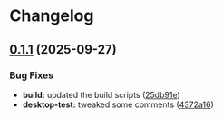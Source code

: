 # Changelog

## [0.1.1](https://github.com/jameswlane/test-turborepo/compare/@plugin/desktop-test@v0.1.0...@plugin/desktop-test@v0.1.1) (2025-09-27)


### Bug Fixes

* **build:** updated the build scripts ([25db91e](https://github.com/jameswlane/test-turborepo/commit/25db91eaa4a02642e78319a6c863c5db2f2cb7ab))
* **desktop-test:** tweaked some comments ([4372a16](https://github.com/jameswlane/test-turborepo/commit/4372a16206a3e0cb4ffdcdf83d16a1bec622ef38))
